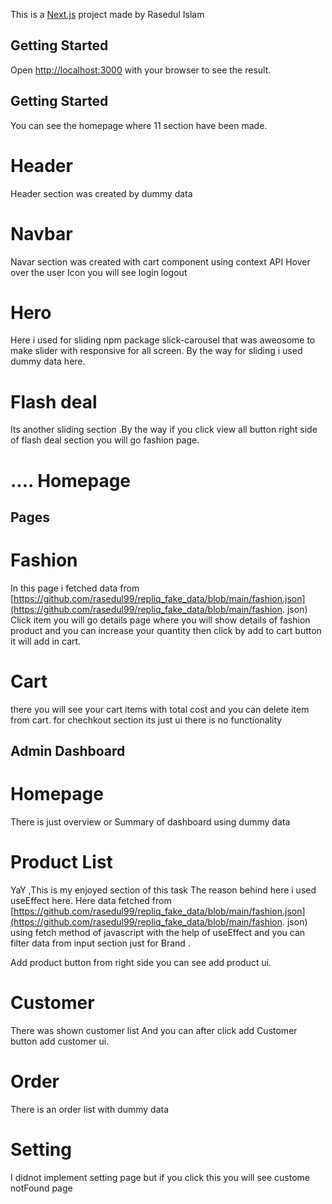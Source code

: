 This is a [Next.js](https://nextjs.org/) project made by Rasedul Islam

## Getting Started

Open [http://localhost:3000](http://localhost:3000) with your browser to see the result.

## Getting Started

You can see the homepage where 11 section have been made.

# Header

Header section was created by dummy data

# Navbar

Navar section was created with cart component using context API
Hover over the user Icon you will see login logout

# Hero

Here i used for sliding npm package slick-carousel that was aweosome to make slider with responsive for all screen.
By the way for sliding i used dummy data here.

# Flash deal

Its another sliding section .By the way if you click view all button right side of flash deal section
you will go fashion page.

# .... Homepage

## Pages

# Fashion

In this page i fetched data from [https://github.com/rasedul99/repliq_fake_data/blob/main/fashion.json](https://github.com/rasedul99/repliq_fake_data/blob/main/fashion.
json)
Click item you will go details page where you will show details of fashion product and you can increase your quantity then click by add to cart button it will add in cart.

# Cart

there you will see your cart items with total cost and you can delete item from cart.
for chechkout section its just ui there is no functionality

## Admin Dashboard

# Homepage

There is just overview or Summary of dashboard using dummy data

# Product List

YaY ,This is my enjoyed section of this task The reason behind here i used useEffect here.
Here data fetched from [https://github.com/rasedul99/repliq_fake_data/blob/main/fashion.json](https://github.com/rasedul99/repliq_fake_data/blob/main/fashion.
json) using fetch method of javascript with the help of useEffect and you can filter data from input section just for Brand .

Add product button from right side you can see add product ui.

# Customer

There was shown customer list And you can after click add Customer button add customer ui.

# Order

There is an order list with dummy data

# Setting

I didnot implement setting page but if you click this you will see custome notFound page
